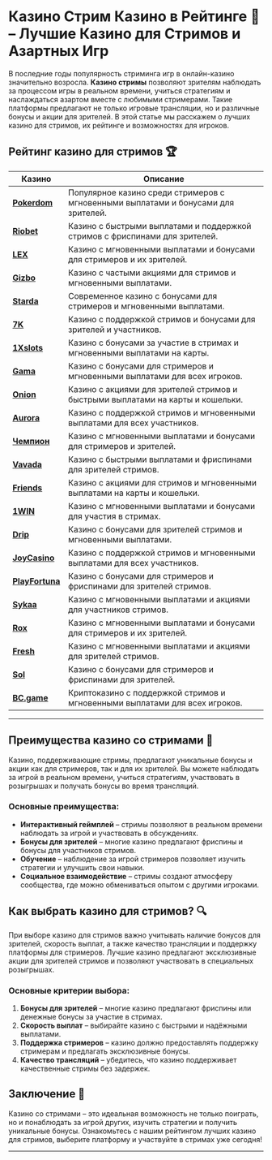 # Казино Стрим Казино в Рейтинге 🎥 – Лучшие Казино для Стримов и Азартных Игр

В последние годы популярность стриминга игр в онлайн-казино значительно возросла. **Казино стримы** позволяют зрителям наблюдать за процессом игры в реальном времени, учиться стратегиям и наслаждаться азартом вместе с любимыми стримерами. Такие платформы предлагают не только игровые трансляции, но и различные бонусы и акции для зрителей. В этой статье мы расскажем о лучших казино для стримов, их рейтинге и возможностях для игроков.

## Рейтинг казино для стримов 🏆

| Казино             | Описание                                                                                  |
|--------------------|-------------------------------------------------------------------------------------------|
| [**Pokerdom**](https://brandplay.link/4k77v2yx)      | Популярное казино среди стримеров с мгновенными выплатами и бонусами для зрителей.        |
| [**Riobet**](https://brandplay.link/7xBLTPyj)        | Казино с быстрыми выплатами и поддержкой стримов с фриспинами для зрителей.               |
| [**LEX**](https://brandplay.link/zW4hdDFV)           | Казино с мгновенными выплатами и бонусами для стримеров и их зрителей.                   |
| [**Gizbo**](https://brandplay.link/bprXw4YV)         | Казино с частыми акциями для стримов и мгновенными выплатами.                             |
| [**Starda**](https://brandplay.link/fB7xwRFL)        | Современное казино с бонусами для стримеров и мгновенными выплатами.                     |
| [**7K**](https://brandplay.link/BvQyFShp)            | Казино с поддержкой стримов и бонусами для зрителей и участников.                        |
| [**1Xslots**](https://brandplay.link/hSB1khtr)       | Казино с бонусами за участие в стримах и мгновенными выплатами на карты.                 |
| [**Gama**](https://brandplay.link/j6NMKsDz)          | Казино с бонусами для стримеров и мгновенными выплатами для всех игроков.                |
| [**Onion**](https://brandplay.link/zBGRVpQ9)         | Казино с акциями для зрителей стримов и быстрыми выплатами на карты и кошельки.          |
| [**Aurora**](https://10trafic-stat2.com/click/668546556bcc6313411604bd/6766/13032/subaccount)        | Казино с поддержкой стримов и мгновенными выплатами для всех участников.                |
| [**Чемпион**](https://temon-gter.cfd/go/lRq?p80412p304504pcc44t17455)       | Казино с мгновенными выплатами и бонусами для стримеров и зрителей.                     |
| [**Vavada**](https://vavadapartner.pro/?promo=ea5c9275-6854-4505-94fc-95ab18221945-linkb2)        | Казино с быстрыми выплатами и фриспинами для зрителей стримов.                          |
| [**Friends**](https://gofriends.run/linkb2)       | Казино с акциями для стримов и мгновенными выплатами на карты и кошельки.               |
| [**1WIN**](https://brandplay.link/smXVpBbG)          | Казино с мгновенными выплатами и бонусами для участия в стримах.                        |
| [**Drip**](https://drp-ircp01.com/c07e6a3db)          | Казино с бонусами для зрителей стримов и мгновенными выплатами.                         |
| [**JoyCasino**](https://rpc30.call2me.pro/?/ru/registration?apkpop=0&partner=p24970p3291217pc98f)     | Казино с поддержкой стримов и мгновенными выплатами для всех участников.               |
| [**PlayFortuna**](https://fortunapromo.net/alt/playfortuna/registration?0dc4a9362a71feb7e3f165fb8e766f70)   | Казино с бонусами для стримеров и фриспинами для зрителей стримов.                     |
| [**Sykaa**](https://s-two-way.com/?source=linkb2&pid=30697)         | Казино с мгновенными выплатами и акциями для участников стримов.                        |
| [**Rox**](https://rox-pvwfpjgcxe.com/cb1ee18a5)           | Казино с мгновенными выплатами и бонусами для стримеров и их зрителей.                 |
| [**Fresh**](https://fresh-eumwkxwao.com/c3f7b485d)         | Казино с мгновенными выплатами и акциями для зрителей стримов.                          |
| [**Sol**](https://sol-mmtdzfbaco.com/cb2415bca)           | Казино с бонусами для стримеров и фриспинами для зрителей.                             |
| [**BC.game**](https://partnerbcgame.com/dcc53d441)        | Криптоказино с поддержкой стримов и мгновенными выплатами для всех игроков.            |

---

## Преимущества казино со стримами 🎥

Казино, поддерживающие стримы, предлагают уникальные бонусы и акции как для стримеров, так и для их зрителей. Вы можете наблюдать за игрой в реальном времени, учиться стратегиям, участвовать в розыгрышах и получать бонусы во время трансляций.

### Основные преимущества:

- **Интерактивный геймплей** – стримы позволяют в реальном времени наблюдать за игрой и участвовать в обсуждениях.
- **Бонусы для зрителей** – многие казино предлагают фриспины и бонусы для участников стримов.
- **Обучение** – наблюдение за игрой стримеров позволяет изучить стратегии и улучшить свои навыки.
- **Социальное взаимодействие** – стримы создают атмосферу сообщества, где можно обмениваться опытом с другими игроками.

## Как выбрать казино для стримов? 🔍

При выборе казино для стримов важно учитывать наличие бонусов для зрителей, скорость выплат, а также качество трансляции и поддержку платформы для стримеров. Лучшие казино предлагают эксклюзивные акции для зрителей стримов и позволяют участвовать в специальных розыгрышах.

### Основные критерии выбора:

1. **Бонусы для зрителей** – многие казино предлагают фриспины или денежные бонусы за участие в стримах.
2. **Скорость выплат** – выбирайте казино с быстрыми и надёжными выплатами.
3. **Поддержка стримеров** – казино должно предоставлять поддержку стримерам и предлагать эксклюзивные бонусы.
4. **Качество трансляций** – убедитесь, что казино поддерживает качественные стримы без задержек.

## Заключение 🎲

Казино со стримами – это идеальная возможность не только поиграть, но и понаблюдать за игрой других, изучить стратегии и получить уникальные бонусы. Ознакомьтесь с нашим рейтингом лучших казино для стримов, выберите платформу и участвуйте в стримах уже сегодня!

---

